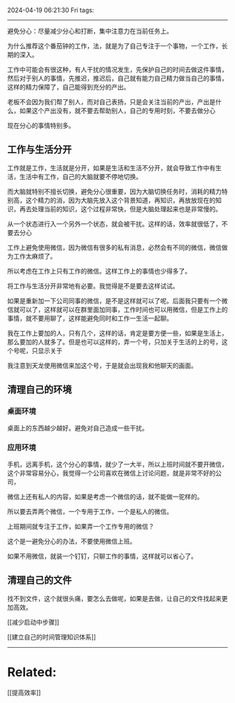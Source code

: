 2024-04-19 06:21:30 Fri 
tags: 

----
避免分心：尽量减少分心和打断，集中注意力在当前任务上。



为什么推荐这个番茄钟的工作，法，就是为了自己专注于一个事物，一个工作，长期的深入。

工作中可能会有很这种，有人干扰的情况发生，先保护自己的时间去做这件事情，然后对于别人的事情，先推迟，推迟后，自己就有能力自己精力做当自己的事情，这样的精力保障了，自己能得到充分的产出。

老板不会因为我们帮了别人，而对自己表扬，只是会关注当前的产出，产出是什么，如果这个产出没有，就不要去帮助别人，自己的专用时刻，不要去做分心

现在分心的事情特别多。

## 工作与生活分开

工作就是工作，生活就是分开，如果是生活和生活不分开，就会导致工作中有生活，生活中有工作，自己的大脑就要不停地切换。

而大脑就特别不擅长切换，避免分心很重要，因为大脑切换任务时，消耗的精力特别高，这个精力的消，因为大脑先放入这个背景知道，再知识，再放放现在的知识，再去处理当前的知识，这个过程非常快，但是大脑处理起来也是非常慢的。

从一个状态进行入一个另外一个状态，就会被干扰。这样的话，效率就很低了，不要去分心

工作上避免使用微信，因为微信有很多的私有消息，必然会有不同的微信，微信做为工作太麻烦了。

所以考虑在工作上只有工作的微信。这样工作上的事情也少得多了。

将工作与生活分开非常地有必要。我觉得是不是要去这样试试。

如果是重新加一下公司同事的微信，是不是这样就可以了呢。后面我只要有一个微信就可以了，这样就可以在群里面加同事，工作时间也可以用微信，但是工作上的事情，就不要用聊了，这样能避免同时和工作一生活一起聊。

我在工作上要加的人，只有几个，这样的话，肯定是要方便一些，如果是生活上，那么要加的人就多了。但是也可以这样的，弄一个号，只加关于生活的上的号，这个号呢，只显示关于

我注意到天龙使用微信来加这个号，于是就会出现我和他聊天的画面。



## 清理自己的环境

### 桌面环境
桌面上的东西越少越好。避免对自己造成一些干扰。

### 应用环境




手机，远离手机，这个分心的事情，就少了一大半，所以上班时间就不要开微信，这个非常容易分心，我觉得一个公司喜欢在微信上讨论问题，就是非常不好的公司，

微信上还有私人的内容，如果是考虑一个微信的话，就不能做一驼样的。

所以要去弄两个微信，一个专用于工作，一个是私人的微信。

上班期间就专注于工作，如果弄一个工作专用的微信？

这个是一避免分心的办法，不要使用微信上班。

如果不用微信，就装一个钉钉，只聊工作的事情，这样就可以省心了。

## 清理自己的文件

找不到文件，这个就很头痛，要怎么去做呢，如果是去做，让自己的文件找起来更加高效。





[[减少启动中步骤]]

[[建立自己的时间管理知识体系]]


---
# Related:
[[提高效率]]